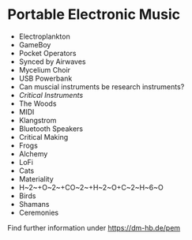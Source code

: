 # Portable Electronic Music

- Electroplankton
- GameBoy
- Pocket Operators
- Synced by Airwaves
- Mycelium Choir
- USB Powerbank
- Can muscial instruments be research instruments?
- *Critical Instruments*
- The Woods
- MIDI
- Klangstrom
- Bluetooth Speakers
- Critical Making
- Frogs
- Alchemy
- LoFi
- Cats
- Materiality
- H~2~+O~2~+CO~2~+H~2~O+C~2~H~6~O
- Birds
- Shamans
- Ceremonies

Find further information under https://dm-hb.de/pem